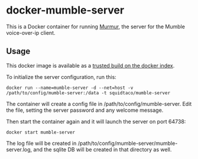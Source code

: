 docker-mumble-server
====================

This is a Docker container for running [Murmur](http://wiki.mumble.info/wiki/Main_Page), the server for the Mumble voice-over-ip client.

Usage
-----

This docker image is available as a [trusted build on the docker index](https://registry.hub.docker.com/u/squidtaco/mumble-server/).

To initialize the server configuration, run this:

`docker run --name=mumble-server -d --net=host -v /path/to/config/mumble-server:/data -t squidtaco/mumble-server`

The container will create a config file in /path/to/config/mumble-server. Edit the file, setting the server password and any welcome message.

Then start the container again and it will launch the server on port 64738:

`docker start mumble-server`

The log file will be created in /path/to/config/mumble-server/mumble-server.log, and the sqlite DB will be created in that directory as well.
